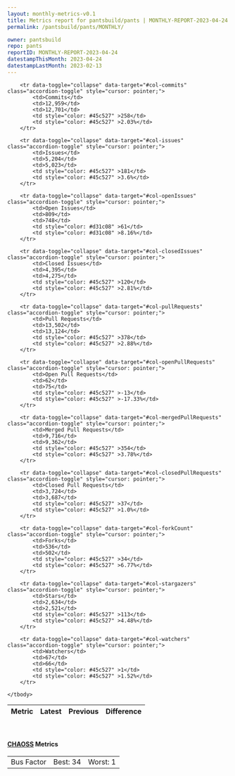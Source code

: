 ```yaml
---
layout: monthly-metrics-v0.1
title: Metrics report for pantsbuild/pants | MONTHLY-REPORT-2023-04-24 | 2023-04-24
permalink: /pantsbuild/pants/MONTHLY/

owner: pantsbuild
repo: pants
reportID: MONTHLY-REPORT-2023-04-24
datestampThisMonth: 2023-04-24
datestampLastMonth: 2023-02-13
---
```



<table class="table table-condensed" style="border-collapse:collapse;">
    <thead>
    <tr>
        <th>Metric</th>
        <th>Latest</th>
        <th>Previous</th>
        <th colspan="2" style="text-align: center;">Difference</th>
    </tr>
    </thead>
    <tbody>

        <tr data-toggle="collapse" data-target="#col-commits" class="accordion-toggle" style="cursor: pointer;">
            <td>Commits</td>
            <td>12,959</td>
            <td>12,701</td>
            <td style="color: #45c527" >258</td>
            <td style="color: #45c527" >2.03%</td>
        </tr>
        
        <tr data-toggle="collapse" data-target="#col-issues" class="accordion-toggle" style="cursor: pointer;">
            <td>Issues</td>
            <td>5,204</td>
            <td>5,023</td>
            <td style="color: #45c527" >181</td>
            <td style="color: #45c527" >3.6%</td>
        </tr>
        
        <tr data-toggle="collapse" data-target="#col-openIssues" class="accordion-toggle" style="cursor: pointer;">
            <td>Open Issues</td>
            <td>809</td>
            <td>748</td>
            <td style="color: #d31c08" >61</td>
            <td style="color: #d31c08" >8.16%</td>
        </tr>
        
        <tr data-toggle="collapse" data-target="#col-closedIssues" class="accordion-toggle" style="cursor: pointer;">
            <td>Closed Issues</td>
            <td>4,395</td>
            <td>4,275</td>
            <td style="color: #45c527" >120</td>
            <td style="color: #45c527" >2.81%</td>
        </tr>
        
        <tr data-toggle="collapse" data-target="#col-pullRequests" class="accordion-toggle" style="cursor: pointer;">
            <td>Pull Requests</td>
            <td>13,502</td>
            <td>13,124</td>
            <td style="color: #45c527" >378</td>
            <td style="color: #45c527" >2.88%</td>
        </tr>
        
        <tr data-toggle="collapse" data-target="#col-openPullRequests" class="accordion-toggle" style="cursor: pointer;">
            <td>Open Pull Requests</td>
            <td>62</td>
            <td>75</td>
            <td style="color: #45c527" >-13</td>
            <td style="color: #45c527" >-17.33%</td>
        </tr>
        
        <tr data-toggle="collapse" data-target="#col-mergedPullRequests" class="accordion-toggle" style="cursor: pointer;">
            <td>Merged Pull Requests</td>
            <td>9,716</td>
            <td>9,362</td>
            <td style="color: #45c527" >354</td>
            <td style="color: #45c527" >3.78%</td>
        </tr>
        
        <tr data-toggle="collapse" data-target="#col-closedPullRequests" class="accordion-toggle" style="cursor: pointer;">
            <td>Closed Pull Requests</td>
            <td>3,724</td>
            <td>3,687</td>
            <td style="color: #45c527" >37</td>
            <td style="color: #45c527" >1.0%</td>
        </tr>
        
        <tr data-toggle="collapse" data-target="#col-forkCount" class="accordion-toggle" style="cursor: pointer;">
            <td>Forks</td>
            <td>536</td>
            <td>502</td>
            <td style="color: #45c527" >34</td>
            <td style="color: #45c527" >6.77%</td>
        </tr>
        
        <tr data-toggle="collapse" data-target="#col-stargazers" class="accordion-toggle" style="cursor: pointer;">
            <td>Stars</td>
            <td>2,634</td>
            <td>2,521</td>
            <td style="color: #45c527" >113</td>
            <td style="color: #45c527" >4.48%</td>
        </tr>
        
        <tr data-toggle="collapse" data-target="#col-watchers" class="accordion-toggle" style="cursor: pointer;">
            <td>Watchers</td>
            <td>67</td>
            <td>66</td>
            <td style="color: #45c527" >1</td>
            <td style="color: #45c527" >1.52%</td>
        </tr>
        
    </tbody>
</table>
<br>
<h4><a target="_blank" href="https://chaoss.community/">CHAOSS</a> Metrics</h4>

<table class="table table-condensed" style="border-collapse:collapse;">
    <tbody>
        <td>Bus Factor</td>
        <td>Best: 34</td>
        <td>Worst: 1</td>
    </tbody>
</table>

